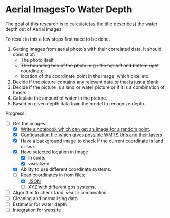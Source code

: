 # Aerial ImagesTo Water Depth

The goal of this research is to calculate(as the title describes) the water depth out of Aerial images. 

To result in this a few steps first need to be done.
1. Getting images from aerial photo's with their correlated data, It should consist of:
    * The photo itself.
    * ~~The bounding box of the photo. e.g : the top left and bottom right coordinate.~~
    * location of the coordinate point in the image. which pixel etc.
1. Decide if the picture contains any relevant data or that is just a blank
1. Decide if the picture is a land or water picture or if it is a combination of those.
1. Calculate the amount of water in the picture.
1. Based on given depth data train the model to recognize depth.

Progress:
- [ ] Get the images.
    - [X] [Write a notebook which can get an image for a random point](WMTS_Single_Tile_Based.ipynb).
    - [X] [Configuration file which gives possible WMTS Urls and their layers](config.json)
    - [X] Have a background image to check if the current coordinate is land or sea.
    - [X] Have selected location in image
        - [x] in code.
        - [x] visualized
    - [X] Ability to use different coordinate systems.
    - [ ] Read coordinates in from files:
        - [X] [JSON](coordinates.json)
        - [ ] XYZ with different gps systems.
- [ ] Algorithm to check land, sea or combination.
- [ ] Cleaning and normalizing data
- [ ] Estimator for water depth
- [ ] Integration for website
